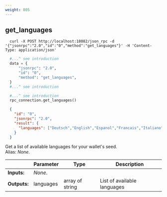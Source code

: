 ```yaml
---
weight: 805
---
```


## **get_languages**

```shell
  curl -X POST http://localhost:18082/json_rpc -d '{"jsonrpc":"2.0","id":"0","method":"get_languages"}' -H 'Content-Type: application/json'
```
```python
  #...^ see introduction
  data = {
      "jsonrpc": "2.0",
      "id": "0",
      "method": "get_languages",
  }
  #...^ see introduction
```
```py
  #...^ see introduction
  rpc_connection.get_languages()
```
```json
  {
    "id": "0",
    "jsonrpc": "2.0",
    "result": {
      "languages": ["Deutsch","English","Espanol","Francais","Italiano","Nederlands","Portugues","пїЅпїЅпїЅпїЅпїЅпїЅпїЅ пїЅпїЅпїЅпїЅ","???","???? (??)","Esperanto","Lojban"]
    }
  }
```
Get a list of available languages for your wallet's seed.  
Alias: *None*.  

|             | Parameter | Type            | Description
| ---         | ---       | ---             | ---
|**Inputs:**  | *None*.   |                 |
|**Outputs:** | languages | array of string | List of available languages